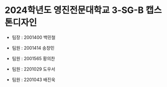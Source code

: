 # 2024학년도 영진전문대학교 3-SG-B 캡스톤디자인

- 팀장 : 2001400 백민철

- 팀원 : 2001414 송창민

- 팀원 : 2001565 황의찬

- 팀원 : 2201029 도우서

- 팀원 : 2201043 배진욱

